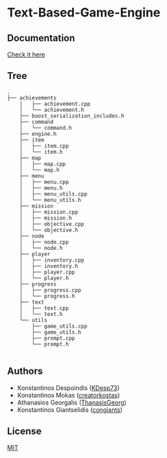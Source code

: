 # Text-Based-Game-Engine

## Documentation

[Check it here](https://github.com/DMG-TechLabs/Text-Based-Game-Engine/blob/main/Documentation.md)

## Tree

```
.
├── achievements
    │   ├── achievement.cpp
    │   └── achievement.h
    ├── boost_serialization_includes.h
    ├── command
    │   └── command.h
    ├── engine.h
    ├── item
    │   ├── item.cpp
    │   └── item.h
    ├── map
    │   ├── map.cpp
    │   └── map.h
    ├── menu
    │   ├── menu.cpp
    │   ├── menu.h
    │   ├── menu_utils.cpp
    │   └── menu_utils.h
    ├── mission
    │   ├── mission.cpp
    │   ├── mission.h
    │   ├── objective.cpp
    │   └── objective.h
    ├── node
    │   ├── node.cpp
    │   └── node.h
    ├── player
    │   ├── inventory.cpp
    │   ├── inventory.h
    │   ├── player.cpp
    │   └── player.h
    ├── progress
    │   ├── progress.cpp
    │   └── progress.h
    ├── text
    │   ├── text.cpp
    │   └── text.h
    └── utils
        ├── game_utils.cpp
        ├── game_utils.h
        ├── prompt.cpp
        └── prompt.h


```

## Authors

* Konstantinos Despoindis ([KDesp73](https://github.com/KDesp73))
* Konstantinos Mokas ([creatorkostas](https://github.com/creatorkostas))
* Athanasios Georgalis ([ThanasisGeorg](https://github.com/ThanasisGeorg))
* Konstantinos Giantselidis ([congiants](https://github.com/congiants))

## License

[MIT](https://github.com/DMG-TechLabs/Text-Based-Game-Engine/blob/main/LICENSE)
